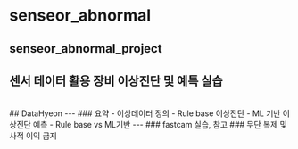 # senseor_abnormal
senseor_abnormal_project
---
## 센서 데이터 활용 장비 이상진단 및 예특 실습
<br>
## DataHyeon
---
### 요약
- 이상데이터 정의
- Rule base 이상진단
- ML 기반 이상진단 예측
- Rule base vs ML기반
---
### fastcam 실습, 참고
### 무단 복제 및 사적 이익 금지
